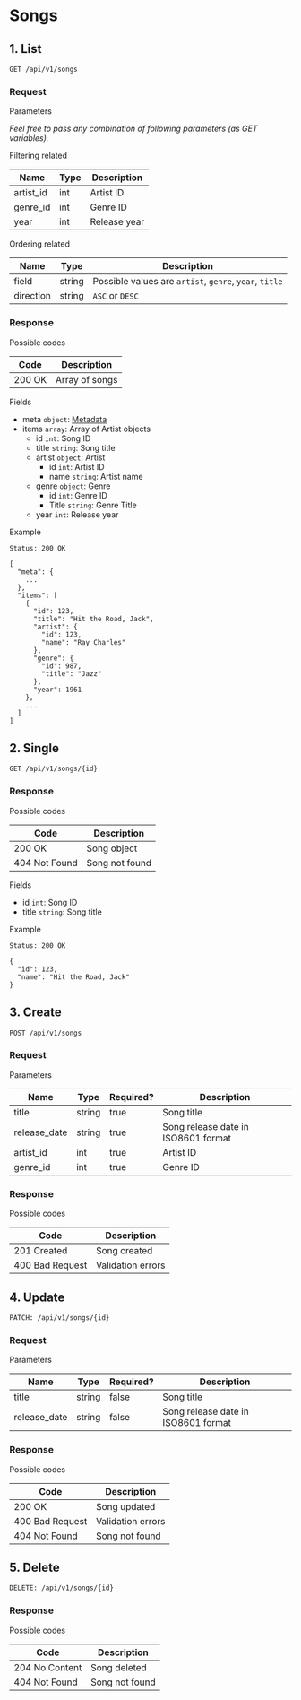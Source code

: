 # Songs

## 1. List

```
GET /api/v1/songs
```

### Request

Parameters

_Feel free to pass any combination of following parameters (as GET variables)._

Filtering related

 Name         | Type   | Description
--------------|--------|-------------
 artist_id    | int    | Artist ID
 genre_id     | int    | Genre ID
 year         | int    | Release year

Ordering related

 Name         | Type   | Description
--------------|--------|-------------
 field        | string | Possible values are `artist`, `genre`, `year`, `title`
 direction    | string | `ASC` or `DESC`

### Response

Possible codes

 Code   | Description
--------|-------------
 200 OK | Array of songs

Fields
* meta `object`: [Metadata](./main.md#meta)
* items `array`: Array of Artist objects
  * id `int`: Song ID
  * title `string`: Song title
  * artist `object`: Artist
    * id `int`: Artist ID
    * name `string`: Artist name
  * genre `object`: Genre
    * id `int`: Genre ID
    * Title `string`: Genre Title
  * year `int`: Release year

Example

```
Status: 200 OK
```
```
[
  "meta": {
    ...
  },
  "items": [
    {
      "id": 123,
      "title": "Hit the Road, Jack",
      "artist": {
        "id": 123,
        "name": "Ray Charles"
      },
      "genre": {
        "id": 987,
        "title": "Jazz"
      },
      "year": 1961
    },
    ...
  ]
]
```

## 2. Single

```
GET /api/v1/songs/{id}
```

### Response

Possible codes

 Code             | Description
------------------|-------------
 200 OK           | Song object
 404 Not Found    | Song not found

Fields

* id `int`: Song ID
* title `string`: Song title

Example

```
Status: 200 OK
```
```
{
  "id": 123,
  "name": "Hit the Road, Jack"
}
```

## 3. Create

```
POST /api/v1/songs
```

### Request

Parameters

 Name         | Type   | Required? | Description
--------------|--------|-----------|-------------
 title        | string | true      | Song title
 release_date | string | true      | Song release date in ISO8601 format
 artist_id    | int    | true      | Artist ID
 genre_id     | int    | true      | Genre ID

### Response

Possible codes

 Code             | Description
------------------|-------------
 201 Created      | Song created
 400 Bad Request  | Validation errors


## 4. Update

```
PATCH: /api/v1/songs/{id}
```

### Request

Parameters

 Name         | Type   | Required? | Description
--------------|--------|-----------|-------------
 title        | string | false     | Song title
 release_date | string | false     | Song release date in ISO8601 format

### Response

Possible codes

 Code             | Description
------------------|-------------
 200 OK           | Song updated
 400 Bad Request  | Validation errors
 404 Not Found    | Song not found

## 5. Delete

```
DELETE: /api/v1/songs/{id}
```

### Response

Possible codes

 Code             | Description
------------------|-------------
 204 No Content   | Song deleted
 404 Not Found    | Song not found
